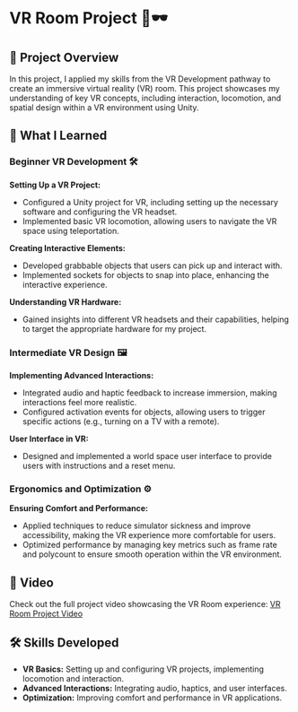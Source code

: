 # VR Room Project 🌟🕶️

## 🎨 Project Overview

In this project, I applied my skills from the VR Development pathway to create an immersive virtual reality (VR) room. This project showcases my understanding of key VR concepts, including interaction, locomotion, and spatial design within a VR environment using Unity.

## 🚀 What I Learned

### Beginner VR Development 🛠️

**Setting Up a VR Project:**
- Configured a Unity project for VR, including setting up the necessary software and configuring the VR headset.
- Implemented basic VR locomotion, allowing users to navigate the VR space using teleportation.

**Creating Interactive Elements:**
- Developed grabbable objects that users can pick up and interact with.
- Implemented sockets for objects to snap into place, enhancing the interactive experience.

**Understanding VR Hardware:**
- Gained insights into different VR headsets and their capabilities, helping to target the appropriate hardware for my project.

### Intermediate VR Design 🖼️

**Implementing Advanced Interactions:**
- Integrated audio and haptic feedback to increase immersion, making interactions feel more realistic.
- Configured activation events for objects, allowing users to trigger specific actions (e.g., turning on a TV with a remote).

**User Interface in VR:**
- Designed and implemented a world space user interface to provide users with instructions and a reset menu.

### Ergonomics and Optimization ⚙️

**Ensuring Comfort and Performance:**
- Applied techniques to reduce simulator sickness and improve accessibility, making the VR experience more comfortable for users.
- Optimized performance by managing key metrics such as frame rate and polycount to ensure smooth operation within the VR environment.

## 🎥 Video

Check out the full project video showcasing the VR Room experience: [VR Room Project Video](https://youtu.be/zH_SEQHIoRQ?si=xTlEM8A5HAauzaXl)

## 🛠️ Skills Developed

- **VR Basics:** Setting up and configuring VR projects, implementing locomotion and interaction.
- **Advanced Interactions:** Integrating audio, haptics, and user interfaces.
- **Optimization:** Improving comfort and performance in VR applications.
